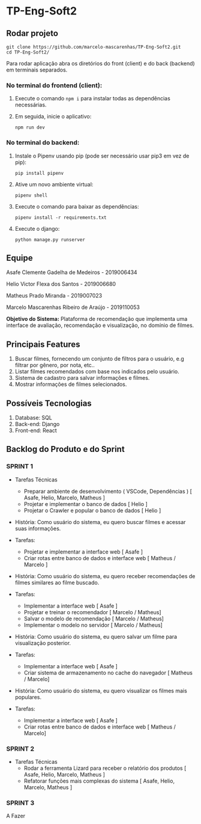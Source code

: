 # TP-Eng-Soft2

## Rodar projeto
~~~
git clone https://github.com/marcelo-mascarenhas/TP-Eng-Soft2.git
cd TP-Eng-Soft2/
~~~
Para rodar aplicação abra os diretórios do front (client) e do back (backend) em terminais separados.

### No terminal do frontend (client):

1) Execute o comando `npm i`  para instalar todas as dependências necessárias.

2) Em seguida, inicie o aplicativo:
    ~~~
    npm run dev
    ~~~
    
### No terminal do backend:

1) Instale o Pipenv usando pip (pode ser necessário usar pip3 em vez de pip):   
  
    ~~~
    pip install pipenv 
    ~~~

2) Ative um novo ambiente virtual:

    ~~~
    pipenv shell
    ~~~

3) Execute o comando para baixar as dependências:

    ~~~
    pipenv install -r requirements.txt
    ~~~

4) Execute o django:

    ~~~
    python manage.py runserver
    ~~~
## Equipe

  Asafe Clemente Gadelha de Medeiros - 2019006434
  
  Helio Victor Flexa dos Santos - 2019006680
  
  Matheus Prado Miranda - 2019007023
  
  Marcelo Mascarenhas Ribeiro de Araújo - 2019110053
  
**Objetivo do Sistema:** Plataforma de recomendação que implementa uma interface de avaliação, recomendação e visualização, no domínio de filmes.

## Principais Features

<ol>
  <li>Buscar filmes, fornecendo um conjunto de filtros para o usuário, e.g filtrar por gênero, por nota, etc..</li>
  <li>Listar filmes recomendados com base nos indicados pelo usuário.</li>
  <li>Sistema de cadastro para salvar informações e filmes.</li>
  <li>Mostrar informações de filmes selecionados.</li>
</ol>

## Possíveis Tecnologias

<ol>
  <li>Database: SQL</li>
  <li>Back-end: Django</li>
  <li>Front-end: React</li>
</ol>

## Backlog do Produto e do Sprint

### SPRINT 1

- Tarefas Técnicas
    - Preparar ambiente de desenvolvimento ( VSCode, Dependências ) \[ Asafe, Helio, Marcelo, Matheus ]
    - Projetar e implementar o banco de dados \[ Helio ]
    - Projetar o Crawler e popular o banco de dados \[ Helio ]

- História: Como usuário do sistema, eu quero buscar filmes e acessar suas informações.
- Tarefas:
    - Projetar e implementar a interface web \[ Asafe ]
    - Criar rotas entre banco de dados e interface web \[ Matheus / Marcelo ]

- História: Como usuário do sistema, eu quero receber recomendações de filmes similares ao filme buscado.
- Tarefas: 
    - Implementar a interface web \[ Asafe ]
    - Projetar e treinar o recomendador \[ Marcelo / Matheus]
    - Salvar o modelo de recomendação \[ Marcelo / Matheus]
    - Implementar o modelo no servidor \[ Marcelo / Matheus]

- História: Como usuário do sistema, eu quero salvar um filme para visualização posterior.
- Tarefas: 
    - Implementar a interface web \[ Asafe ]
    - Criar sistema de armazenamento no cache do navegador \[ Matheus / Marcelo]

- História: Como usuário do sistema, eu quero visualizar os filmes mais populares.
- Tarefas: 
    - Implementar a interface web \[ Asafe ]
    - Criar rotas entre banco de dados e interface web \[ Matheus / Marcelo]
    
    
### SPRINT 2


- Tarefas Técnicas
    - Rodar a ferramenta Lizard para receber o relatório dos produtos \[ Asafe, Helio, Marcelo, Matheus ]
    - Refatorar funções mais complexas do sistema \[ Asafe, Helio, Marcelo, Matheus ]
    
### SPRINT 3

   A Fazer
